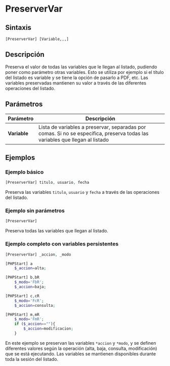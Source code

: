 # PreserverVar

## Sintaxis

```
[PreserverVar] [Variable,,,]
```

## Descripción

Preserva el valor de todas las variables que le llegan al listado, pudiendo poner como parámetro otras variables. Esto se utiliza por ejemplo si el título del listado es variable y se tiene la opción de pasarlo a PDF, etc. Las variables preservadas mantienen su valor a través de las diferentes operaciones del listado.

## Parámetros

| Parámetro | Descripción |
|-----------|-------------|
| **Variable** | Lista de variables a preservar, separadas por comas. Si no se especifica, preserva todas las variables que llegan al listado |

## Ejemplos

### Ejemplo básico
```php
[PreserverVar] titulo, usuario, fecha
```
Preserva las variables `titulo`, `usuario` y `fecha` a través de las operaciones del listado.

### Ejemplo sin parámetros
```php
[PreserverVar]
```
Preserva todas las variables que llegan al listado.

### Ejemplo completo con variables persistentes
```php
[PreserverVar] _accion, _modo

[PHPStart] a
    $_accion=alta;

[PHPStart] b,bR
    $_modo='FbR'; 
    $_accion=baja; 

[PHPStart] c,cR
    $_modo='FcR';
    $_accion=consulta;

[PHPStart] m,mR
    $_modo='FmR';
    if ($_accion==""){
        $_accion=modificacion;
    }
```
En este ejemplo se preservan las variables `*accion` y `*modo`, y se definen diferentes valores según la operación (alta, baja, consulta, modificación) que se está ejecutando. Las variables se mantienen disponibles durante toda la sesión del listado.